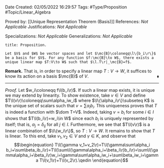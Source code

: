 <div class="topSpace"></div>

Date Created: 02/05/2022 16:29:57
Tags: #Type/Proposition #Topic/Linear_Algebra

Proved by: [[Unique Representation Theorem (Basis)]]
References: _Not Applicable_
Justifications: _Not Applicable_

Specializations: _Not Applicable_
Generalizations: _Not Applicable_

``` ad-Proposition
title: Proposition.

Let $V$ and $W$ be vector spaces and let $\mc{B}\coloneqq\l\{b_i\r\}$ be a basis for $V$. For any function $f:\mc{B}\to W$, there exists a unique linear map $T:V\to W$ such that $\l.T\r|_\mc{B}=f$.

```

<b>Remark.</b> That is, in order to specify a linear map $T:V\to W$, it suffices to know its action on a basis $\mc{B}$ of $V$.<span style="float:right;">$\blacklozenge$</span>

---

<i>Proof.</i> Let $w_i\coloneqq f\l(b_i\r)$. If such a linear map exists, it is unique we may extend by linearity. To show existence, take $v\in V$ and define $T\l(v\r)\coloneqq\sum\alpha_iw_i$ where $\l\{\alpha_i\r\}\subseteq K$ is the unique set of scalars such that $v=\sum\alpha_ib_i$. This uniqueness proves that $T$ is indeed a function with $\dom T=V$. Indeed, taking $v=b_i$ for some $i\in I$ shows that $T\l(b_i\r)=w_i\in W$ since each $b_i$ is uniquely represented by itself; that is, $\alpha_j=\delta_{ij}$ for all $j\in I$. Furthermore, we see that $T\l(v\r)$ is a linear combination of $\l\{w_i\r\}$, so $T:V\to W$. It remains to show that $T$ is linear. To this end, take $v_1,v_2\in V$ and $\gamma\in K$, and observe that
$$\begin{equation}
    T\l(\gamma v_1+v_2\r)=T\l(\gamma\sum\alpha_i b_i+\sum\beta_ib_i\r)=T\l(\sum\l(\gamma\alpha_i+\beta_i\r)b_i\r)=\sum\l(\gamma\alpha_i+\beta_i\r)w_i=\gamma\sum\alpha_iw_i+\sum\beta_iw_i=\gamma T\l(v_1\r)+T\l(v_2\r).\qedin
\end{equation}$$
